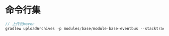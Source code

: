 
# 命令行集

```gradle
// 上传到maven
gradlew uploadArchives -p modules/base/module-base-eventbus --stacktrace

```
